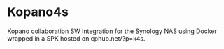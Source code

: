 # Kopano4s
Kopano collaboration SW integration for the Synology NAS using Docker wrapped in a SPK hosted on cphub.net/?p=k4s.  

